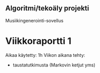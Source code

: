## Algoritmi/tekoäly projekti

Musiikingenerointi-sovellus

# Viikkoraportti 1
Aikaa käytetty: 1h
Viikon aikana tehty:
- taustatutkimusta (Markovin ketjut yms)

